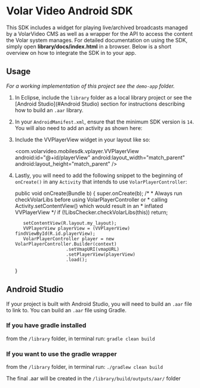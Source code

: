 # Volar Video Android SDK
This SDK includes a widget for playing live/archived broadcasts managed by a VolarVideo CMS as well as a wrapper for the API to access the content the Volar system manages.  For detailed documentation on using the SDK, simply open **library/docs/index.html** in a browser.  Below is a short overview on how to integrate the SDK in to your app.

## Usage

*For a working implementation of this project see the `demo-app` folder.*

  1. In Eclipse, include the `library` folder as a local library project or see the [Android Studio](#Android Studio) section for instructions describing how to build an `.aar` library.
  2. In your `AndroidManifest.xml`, ensure that the minimum SDK version is `14`.  You will also need to add an activity as shown here:

        <activity
            android:name="com.volarvideo.mobilesdk.InitActivity"
            android:configChanges="orientation|keyboard|keyboardHidden|navigation|screenSize"
            android:launchMode="singleTop"
            android:theme="@android:style/Theme.NoTitleBar"
            android:windowSoftInputMode="stateAlwaysHidden" />

  3. Include the VVPlayerView widget in your layout like so:

        <com.volarvideo.mobilesdk.vplayer.VVPlayerView
            android:id="@+id/playerView"
            android:layout_width="match_parent"
            android:layout_height="match_parent" />

  4. Lastly, you will need to add the following snippet to the beginning of `onCreate()` in any `Activity` that intends to use `VolarPlayerController`:

        public void onCreate(Bundle b) {
	        super.onCreate(b);
	        /*
	         * Always run checkVolarLibs before using VolarPlayerController or
	         * calling Activity.setContentView() which would result in an
	         * inflated VVPlayerView
	         */
	        if (!LibsChecker.checkVolarLibs(this))
	                return;

            setContentView(R.layout.my_layout);
            VVPlayerView playerView = (VVPlayerView) findViewById(R.id.playerView);
	        VolarPlayerController player = new VolarPlayerController.Builder(context)
	                        .setVmapURI(vmapURL)
	                        .setPlayerView(playerView)
	                        .load();
        }

## Android Studio<a name="Android Studio"></a>
If your project is built with Android Studio, you will need to build an `.aar` file to link to.  You can build an `.aar` file using Gradle.

### If you have gradle installed
from the `/library` folder, in terminal run: `gradle clean build`

### If you want to use the gradle wrapper
from the `/library` folder, in terminal run: `./gradlew clean build`

The final .aar will be created in the `/library/build/outputs/aar/` folder